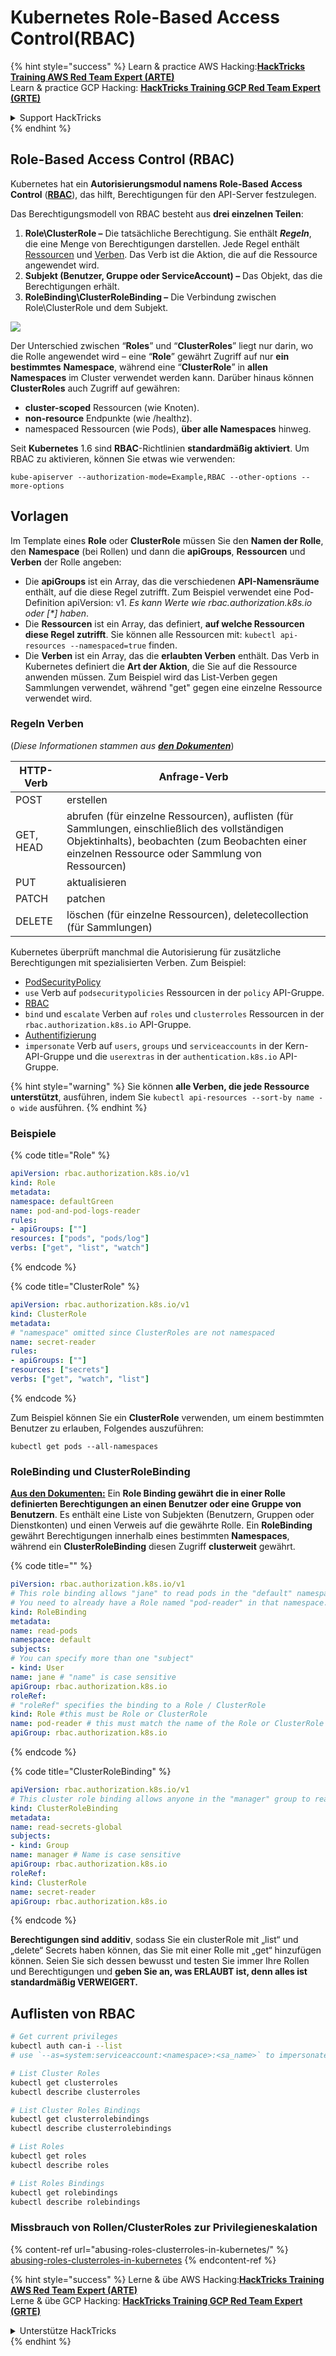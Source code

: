 # Kubernetes Role-Based Access Control(RBAC)

{% hint style="success" %}
Learn & practice AWS Hacking:<img src="../../.gitbook/assets/image (1).png" alt="" data-size="line">[**HackTricks Training AWS Red Team Expert (ARTE)**](https://training.hacktricks.xyz/courses/arte)<img src="../../.gitbook/assets/image (1).png" alt="" data-size="line">\
Learn & practice GCP Hacking: <img src="../../.gitbook/assets/image (2).png" alt="" data-size="line">[**HackTricks Training GCP Red Team Expert (GRTE)**<img src="../../.gitbook/assets/image (2).png" alt="" data-size="line">](https://training.hacktricks.xyz/courses/grte)

<details>

<summary>Support HackTricks</summary>

* Check the [**subscription plans**](https://github.com/sponsors/carlospolop)!
* **Join the** 💬 [**Discord group**](https://discord.gg/hRep4RUj7f) or the [**telegram group**](https://t.me/peass) or **follow** us on **Twitter** 🐦 [**@hacktricks\_live**](https://twitter.com/hacktricks\_live)**.**
* **Share hacking tricks by submitting PRs to the** [**HackTricks**](https://github.com/carlospolop/hacktricks) and [**HackTricks Cloud**](https://github.com/carlospolop/hacktricks-cloud) github repos.

</details>
{% endhint %}

## Role-Based Access Control (RBAC)

Kubernetes hat ein **Autorisierungsmodul namens Role-Based Access Control** ([**RBAC**](https://kubernetes.io/docs/reference/access-authn-authz/rbac/)), das hilft, Berechtigungen für den API-Server festzulegen.

Das Berechtigungsmodell von RBAC besteht aus **drei einzelnen Teilen**:

1. **Role\ClusterRole ­–** Die tatsächliche Berechtigung. Sie enthält _**Regeln**_, die eine Menge von Berechtigungen darstellen. Jede Regel enthält [Ressourcen](https://kubernetes.io/docs/reference/kubectl/overview/#resource-types) und [Verben](https://kubernetes.io/docs/reference/access-authn-authz/authorization/#determine-the-request-verb). Das Verb ist die Aktion, die auf die Ressource angewendet wird.
2. **Subjekt (Benutzer, Gruppe oder ServiceAccount) –** Das Objekt, das die Berechtigungen erhält.
3. **RoleBinding\ClusterRoleBinding –** Die Verbindung zwischen Role\ClusterRole und dem Subjekt.

![](https://www.cyberark.com/wp-content/uploads/2018/12/rolebiding\_serviceaccount\_and\_role-1024x551.png)

Der Unterschied zwischen “**Roles**” und “**ClusterRoles**” liegt nur darin, wo die Rolle angewendet wird – eine “**Role**” gewährt Zugriff auf nur **ein** **bestimmtes** **Namespace**, während eine “**ClusterRole**” in **allen Namespaces** im Cluster verwendet werden kann. Darüber hinaus können **ClusterRoles** auch Zugriff auf gewähren:

* **cluster-scoped** Ressourcen (wie Knoten).
* **non-resource** Endpunkte (wie /healthz).
* namespaced Ressourcen (wie Pods), **über alle Namespaces** hinweg.

Seit **Kubernetes** 1.6 sind **RBAC**-Richtlinien **standardmäßig aktiviert**. Um RBAC zu aktivieren, können Sie etwas wie verwenden:
```
kube-apiserver --authorization-mode=Example,RBAC --other-options --more-options
```
## Vorlagen

Im Template eines **Role** oder **ClusterRole** müssen Sie den **Namen der Rolle**, den **Namespace** (bei Rollen) und dann die **apiGroups**, **Ressourcen** und **Verben** der Rolle angeben:

* Die **apiGroups** ist ein Array, das die verschiedenen **API-Namensräume** enthält, auf die diese Regel zutrifft. Zum Beispiel verwendet eine Pod-Definition apiVersion: v1. _Es kann Werte wie rbac.authorization.k8s.io oder \[\*] haben_.
* Die **Ressourcen** ist ein Array, das definiert, **auf welche Ressourcen diese Regel zutrifft**. Sie können alle Ressourcen mit: `kubectl api-resources --namespaced=true` finden.
* Die **Verben** ist ein Array, das die **erlaubten Verben** enthält. Das Verb in Kubernetes definiert die **Art der Aktion**, die Sie auf die Ressource anwenden müssen. Zum Beispiel wird das List-Verben gegen Sammlungen verwendet, während "get" gegen eine einzelne Ressource verwendet wird.

### Regeln Verben

(_Diese Informationen stammen aus_ [_**den Dokumenten**_](https://kubernetes.io/docs/reference/access-authn-authz/authorization/#determine-the-request-verb))

| HTTP-Verb | Anfrage-Verb                                                                                                                                                  |
| --------- | ------------------------------------------------------------------------------------------------------------------------------------------------------------- |
| POST      | erstellen                                                                                                                                                    |
| GET, HEAD | abrufen (für einzelne Ressourcen), auflisten (für Sammlungen, einschließlich des vollständigen Objektinhalts), beobachten (zum Beobachten einer einzelnen Ressource oder Sammlung von Ressourcen) |
| PUT       | aktualisieren                                                                                                                                               |
| PATCH     | patchen                                                                                                                                                      |
| DELETE    | löschen (für einzelne Ressourcen), deletecollection (für Sammlungen)                                                                                        |

Kubernetes überprüft manchmal die Autorisierung für zusätzliche Berechtigungen mit spezialisierten Verben. Zum Beispiel:

* [PodSecurityPolicy](https://kubernetes.io/docs/concepts/policy/pod-security-policy/)
* `use` Verb auf `podsecuritypolicies` Ressourcen in der `policy` API-Gruppe.
* [RBAC](https://kubernetes.io/docs/reference/access-authn-authz/rbac/#privilege-escalation-prevention-and-bootstrapping)
* `bind` und `escalate` Verben auf `roles` und `clusterroles` Ressourcen in der `rbac.authorization.k8s.io` API-Gruppe.
* [Authentifizierung](https://kubernetes.io/docs/reference/access-authn-authz/authentication/)
* `impersonate` Verb auf `users`, `groups` und `serviceaccounts` in der Kern-API-Gruppe und die `userextras` in der `authentication.k8s.io` API-Gruppe.

{% hint style="warning" %}
Sie können **alle Verben, die jede Ressource unterstützt**, ausführen, indem Sie `kubectl api-resources --sort-by name -o wide` ausführen.
{% endhint %}

### Beispiele

{% code title="Role" %}
```yaml
apiVersion: rbac.authorization.k8s.io/v1
kind: Role
metadata:
namespace: defaultGreen
name: pod-and-pod-logs-reader
rules:
- apiGroups: [""]
resources: ["pods", "pods/log"]
verbs: ["get", "list", "watch"]
```
{% endcode %}

{% code title="ClusterRole" %}
```yaml
apiVersion: rbac.authorization.k8s.io/v1
kind: ClusterRole
metadata:
# "namespace" omitted since ClusterRoles are not namespaced
name: secret-reader
rules:
- apiGroups: [""]
resources: ["secrets"]
verbs: ["get", "watch", "list"]
```
{% endcode %}

Zum Beispiel können Sie ein **ClusterRole** verwenden, um einem bestimmten Benutzer zu erlauben, Folgendes auszuführen:
```
kubectl get pods --all-namespaces
```
### **RoleBinding und ClusterRoleBinding**

[**Aus den Dokumenten:**](https://kubernetes.io/docs/reference/access-authn-authz/rbac/#rolebinding-and-clusterrolebinding) Ein **Role Binding gewährt die in einer Rolle definierten Berechtigungen an einen Benutzer oder eine Gruppe von Benutzern**. Es enthält eine Liste von Subjekten (Benutzern, Gruppen oder Dienstkonten) und einen Verweis auf die gewährte Rolle. Ein **RoleBinding** gewährt Berechtigungen innerhalb eines bestimmten **Namespaces**, während ein **ClusterRoleBinding** diesen Zugriff **clusterweit** gewährt.

{% code title="" %}
```yaml
piVersion: rbac.authorization.k8s.io/v1
# This role binding allows "jane" to read pods in the "default" namespace.
# You need to already have a Role named "pod-reader" in that namespace.
kind: RoleBinding
metadata:
name: read-pods
namespace: default
subjects:
# You can specify more than one "subject"
- kind: User
name: jane # "name" is case sensitive
apiGroup: rbac.authorization.k8s.io
roleRef:
# "roleRef" specifies the binding to a Role / ClusterRole
kind: Role #this must be Role or ClusterRole
name: pod-reader # this must match the name of the Role or ClusterRole you wish to bind to
apiGroup: rbac.authorization.k8s.io
```
{% endcode %}

{% code title="ClusterRoleBinding" %}
```yaml
apiVersion: rbac.authorization.k8s.io/v1
# This cluster role binding allows anyone in the "manager" group to read secrets in any namespace.
kind: ClusterRoleBinding
metadata:
name: read-secrets-global
subjects:
- kind: Group
name: manager # Name is case sensitive
apiGroup: rbac.authorization.k8s.io
roleRef:
kind: ClusterRole
name: secret-reader
apiGroup: rbac.authorization.k8s.io
```
{% endcode %}

**Berechtigungen sind additiv**, sodass Sie ein clusterRole mit „list“ und „delete“ Secrets haben können, das Sie mit einer Rolle mit „get“ hinzufügen können. Seien Sie sich dessen bewusst und testen Sie immer Ihre Rollen und Berechtigungen und **geben Sie an, was ERLAUBT ist, denn alles ist standardmäßig VERWEIGERT.**

## **Auflisten von RBAC**
```bash
# Get current privileges
kubectl auth can-i --list
# use `--as=system:serviceaccount:<namespace>:<sa_name>` to impersonate a service account

# List Cluster Roles
kubectl get clusterroles
kubectl describe clusterroles

# List Cluster Roles Bindings
kubectl get clusterrolebindings
kubectl describe clusterrolebindings

# List Roles
kubectl get roles
kubectl describe roles

# List Roles Bindings
kubectl get rolebindings
kubectl describe rolebindings
```
### Missbrauch von Rollen/ClusterRoles zur Privilegieneskalation

{% content-ref url="abusing-roles-clusterroles-in-kubernetes/" %}
[abusing-roles-clusterroles-in-kubernetes](abusing-roles-clusterroles-in-kubernetes/)
{% endcontent-ref %}

{% hint style="success" %}
Lerne & übe AWS Hacking:<img src="../../.gitbook/assets/image (1).png" alt="" data-size="line">[**HackTricks Training AWS Red Team Expert (ARTE)**](https://training.hacktricks.xyz/courses/arte)<img src="../../.gitbook/assets/image (1).png" alt="" data-size="line">\
Lerne & übe GCP Hacking: <img src="../../.gitbook/assets/image (2).png" alt="" data-size="line">[**HackTricks Training GCP Red Team Expert (GRTE)**<img src="../../.gitbook/assets/image (2).png" alt="" data-size="line">](https://training.hacktricks.xyz/courses/grte)

<details>

<summary>Unterstütze HackTricks</summary>

* Überprüfe die [**Abonnementpläne**](https://github.com/sponsors/carlospolop)!
* **Tritt der** 💬 [**Discord-Gruppe**](https://discord.gg/hRep4RUj7f) oder der [**Telegram-Gruppe**](https://t.me/peass) bei oder **folge** uns auf **Twitter** 🐦 [**@hacktricks\_live**](https://twitter.com/hacktricks\_live)**.**
* **Teile Hacking-Tricks, indem du PRs zu den** [**HackTricks**](https://github.com/carlospolop/hacktricks) und [**HackTricks Cloud**](https://github.com/carlospolop/hacktricks-cloud) GitHub-Repos einreichst.

</details>
{% endhint %}
